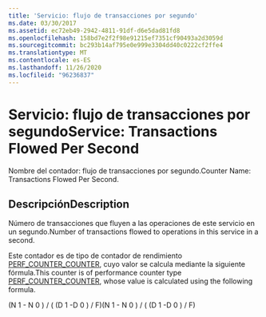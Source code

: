 ```yaml
---
title: 'Servicio: flujo de transacciones por segundo'
ms.date: 03/30/2017
ms.assetid: ec72eb49-2942-4811-91df-d6e5dad81fd8
ms.openlocfilehash: 158bd7e2f2f98e91215ef7351cf90493a2d3059d
ms.sourcegitcommit: bc293b14af795e0e999e3304dd40c0222cf2ffe4
ms.translationtype: MT
ms.contentlocale: es-ES
ms.lasthandoff: 11/26/2020
ms.locfileid: "96236837"
---
```

# <a name="service-transactions-flowed-per-second"></a><span data-ttu-id="e3c7c-102">Servicio: flujo de transacciones por segundo</span><span class="sxs-lookup"><span data-stu-id="e3c7c-102">Service: Transactions Flowed Per Second</span></span>

<span data-ttu-id="e3c7c-103">Nombre del contador: flujo de transacciones por segundo.</span><span class="sxs-lookup"><span data-stu-id="e3c7c-103">Counter Name: Transactions Flowed Per Second.</span></span>  
  
## <a name="description"></a><span data-ttu-id="e3c7c-104">Descripción</span><span class="sxs-lookup"><span data-stu-id="e3c7c-104">Description</span></span>  

 <span data-ttu-id="e3c7c-105">Número de transacciones que fluyen a las operaciones de este servicio en un segundo.</span><span class="sxs-lookup"><span data-stu-id="e3c7c-105">Number of transactions flowed to operations in this service in a second.</span></span>  
  
 <span data-ttu-id="e3c7c-106">Este contador es de tipo de contador de rendimiento [PERF_COUNTER_COUNTER](/previous-versions/windows/it-pro/windows-server-2003/cc740048(v=ws.10)), cuyo valor se calcula mediante la siguiente fórmula.</span><span class="sxs-lookup"><span data-stu-id="e3c7c-106">This counter is of performance counter type [PERF_COUNTER_COUNTER](/previous-versions/windows/it-pro/windows-server-2003/cc740048(v=ws.10)), whose value is calculated using the following formula.</span></span>  
  
 <span data-ttu-id="e3c7c-107">(N 1 - N 0 ) / ( (D 1 -D 0 ) / F)</span><span class="sxs-lookup"><span data-stu-id="e3c7c-107">(N 1 - N 0 ) / ( (D 1 -D 0 ) / F)</span></span>
